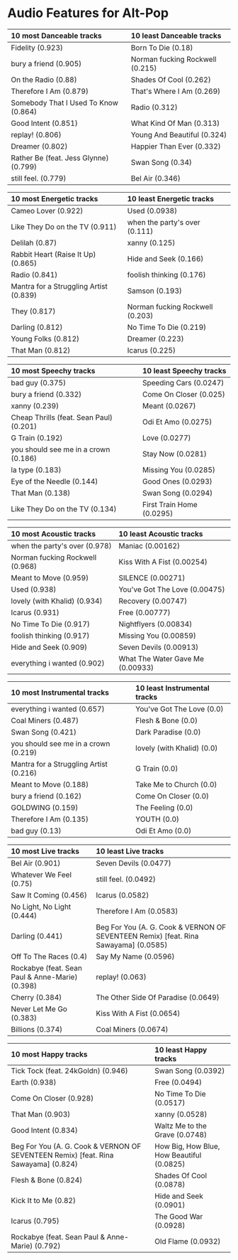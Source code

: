 # Audio Features for Alt-Pop
| 10 most Danceable tracks | 10 least Danceable tracks |
|:---|:---|
| Fidelity (0.923) | Born To Die (0.18) |
| bury a friend (0.905) | Norman fucking Rockwell (0.215) |
| On the Radio (0.88) | Shades Of Cool (0.262) |
| Therefore I Am (0.879) | That's Where I Am (0.269) |
| Somebody That I Used To Know (0.864) | Radio (0.312) |
| Good Intent (0.851) | What Kind Of Man (0.313) |
| replay! (0.806) | Young And Beautiful (0.324) |
| Dreamer (0.802) | Happier Than Ever (0.332) |
| Rather Be (feat. Jess Glynne) (0.799) | Swan Song (0.34) |
| still feel. (0.779) | Bel Air (0.346) |

| 10 most Energetic tracks | 10 least Energetic tracks |
|:---|:---|
| Cameo Lover (0.922) | Used (0.0938) |
| Like They Do on the TV (0.911) | when the party's over (0.111) |
| Delilah (0.87) | xanny (0.125) |
| Rabbit Heart (Raise It Up) (0.865) | Hide and Seek (0.166) |
| Radio (0.841) | foolish thinking (0.176) |
| Mantra for a Struggling Artist (0.839) | Samson (0.193) |
| They (0.817) | Norman fucking Rockwell (0.203) |
| Darling (0.812) | No Time To Die (0.219) |
| Young Folks (0.812) | Dreamer (0.223) |
| That Man (0.812) | Icarus (0.225) |

| 10 most Speechy tracks | 10 least Speechy tracks |
|:---|:---|
| bad guy (0.375) | Speeding Cars (0.0247) |
| bury a friend (0.332) | Come On Closer (0.025) |
| xanny (0.239) | Meant (0.0267) |
| Cheap Thrills (feat. Sean Paul) (0.201) | Odi Et Amo (0.0275) |
| G Train (0.192) | Love (0.0277) |
| you should see me in a crown (0.186) | Stay Now (0.0281) |
| la type (0.183) | Missing You (0.0285) |
| Eye of the Needle (0.144) | Good Ones (0.0293) |
| That Man (0.138) | Swan Song (0.0294) |
| Like They Do on the TV (0.134) | First Train Home (0.0295) |

| 10 most Acoustic tracks | 10 least Acoustic tracks |
|:---|:---|
| when the party's over (0.978) | Maniac (0.00162) |
| Norman fucking Rockwell (0.968) | Kiss With A Fist (0.00254) |
| Meant to Move (0.959) | SILENCE (0.00271) |
| Used (0.938) | You've Got The Love (0.00475) |
| lovely (with Khalid) (0.934) | Recovery (0.00747) |
| Icarus (0.931) | Free (0.00777) |
| No Time To Die (0.917) | Nightflyers (0.00834) |
| foolish thinking (0.917) | Missing You (0.00859) |
| Hide and Seek (0.909) | Seven Devils (0.00913) |
| everything i wanted (0.902) | What The Water Gave Me (0.00933) |

| 10 most Instrumental tracks | 10 least Instrumental tracks |
|:---|:---|
| everything i wanted (0.657) | You've Got The Love (0.0) |
| Coal Miners (0.487) | Flesh & Bone (0.0) |
| Swan Song (0.421) | Dark Paradise (0.0) |
| you should see me in a crown (0.219) | lovely (with Khalid) (0.0) |
| Mantra for a Struggling Artist (0.216) | G Train (0.0) |
| Meant to Move (0.188) | Take Me to Church (0.0) |
| bury a friend (0.162) | Come On Closer (0.0) |
| GOLDWING (0.159) | The Feeling (0.0) |
| Therefore I Am (0.135) | YOUTH (0.0) |
| bad guy (0.13) | Odi Et Amo (0.0) |

| 10 most Live tracks | 10 least Live tracks |
|:---|:---|
| Bel Air (0.901) | Seven Devils (0.0477) |
| Whatever We Feel (0.75) | still feel. (0.0492) |
| Saw It Coming (0.456) | Icarus (0.0582) |
| No Light, No Light (0.444) | Therefore I Am (0.0583) |
| Darling (0.441) | Beg For You (A. G. Cook & VERNON OF SEVENTEEN Remix) [feat. Rina Sawayama] (0.0585) |
| Off To The Races (0.4) | Say My Name (0.0596) |
| Rockabye (feat. Sean Paul & Anne-Marie) (0.398) | replay! (0.063) |
| Cherry (0.384) | The Other Side Of Paradise (0.0649) |
| Never Let Me Go (0.383) | Kiss With A Fist (0.0654) |
| Billions (0.374) | Coal Miners (0.0674) |

| 10 most Happy tracks | 10 least Happy tracks |
|:---|:---|
| Tick Tock (feat. 24kGoldn) (0.946) | Swan Song (0.0392) |
| Earth (0.938) | Free (0.0494) |
| Come On Closer (0.928) | No Time To Die (0.0517) |
| That Man (0.903) | xanny (0.0528) |
| Good Intent (0.834) | Waltz Me to the Grave (0.0748) |
| Beg For You (A. G. Cook & VERNON OF SEVENTEEN Remix) [feat. Rina Sawayama] (0.824) | How Big, How Blue, How Beautiful (0.0825) |
| Flesh & Bone (0.824) | Shades Of Cool (0.0878) |
| Kick It to Me (0.82) | Hide and Seek (0.0901) |
| Icarus (0.795) | The Good War (0.0928) |
| Rockabye (feat. Sean Paul & Anne-Marie) (0.792) | Old Flame (0.0932) |
